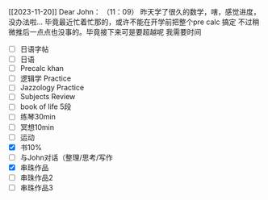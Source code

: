[[2023-11-20]]
Dear John：
  （11：09）
    昨天学了很久的数学，嗐，感觉进度，没办法啦... 毕竟最近忙着忙那的，或许不能在开学前把整个pre calc 搞定
    不过稍微推后一点点也没事的。毕竟接下来可是要超越呢
    我需要时间




 - [ ] 日语字帖
- [ ] 日语
- [ ] Precalc khan
- [ ] 逻辑学 Practice
- [ ] Jazzology Practice
- [ ]  Subjects Review
- [ ] book of life 5段
- [ ] 练琴30min
- [ ] 冥想10min
- [ ] 运动
- [x] 书10%
- [ ]  与John对话（整理/思考/写作
- [x] 串珠作品
- [ ] 串珠作品2
- [ ] 串珠作品3